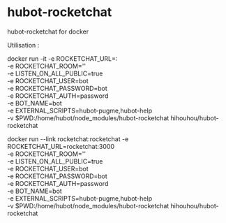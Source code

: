 # hubot-rocketchat
hubot-rocketchat for docker


Utilisation :

docker run -it -e ROCKETCHAT_URL=<your rocketchat instance>:<port> \
    -e ROCKETCHAT_ROOM='' \
    -e LISTEN_ON_ALL_PUBLIC=true \
    -e ROCKETCHAT_USER=bot \
    -e ROCKETCHAT_PASSWORD=bot \
    -e ROCKETCHAT_AUTH=password \
    -e BOT_NAME=bot \
    -e EXTERNAL_SCRIPTS=hubot-pugme,hubot-help \
    -v $PWD:/home/hubot/node_modules/hubot-rocketchat hihouhou/hubot-rocketchat

docker run --link rocketchat:rocketchat -e ROCKETCHAT_URL=rocketchat:3000 \
    -e ROCKETCHAT_ROOM='' \
    -e LISTEN_ON_ALL_PUBLIC=true \
    -e ROCKETCHAT_USER=bot \
    -e ROCKETCHAT_PASSWORD=bot \
    -e ROCKETCHAT_AUTH=password \
    -e BOT_NAME=bot \
    -e EXTERNAL_SCRIPTS=hubot-pugme,hubot-help \
    -v $PWD:/home/hubot/node_modules/hubot-rocketchat hihouhou/hubot-rocketchat


